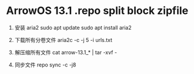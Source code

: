 # ArrowOS 13.1 .repo split block zipfile

1. 安装 aria2 
sudo apt update
sudo apt install aria2

2. 下载所有分卷文件
aria2c -c -j 5 -i urls.txt

3. 解压缩所有文件
cat arrow-13.1_* | tar -xvf -

4. 同步文件
repo sync -c -j8
